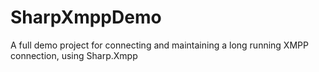 # SharpXmppDemo
A full demo project for connecting and maintaining a long running XMPP connection, using Sharp.Xmpp
